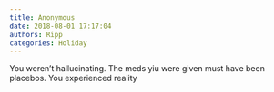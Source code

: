 ```yaml
---
title: Anonymous
date: 2018-08-01 17:17:04
authors: Ripp
categories: Holiday
---
```


 You weren’t hallucinating. The meds yiu were given must have been placebos.  You experienced reality